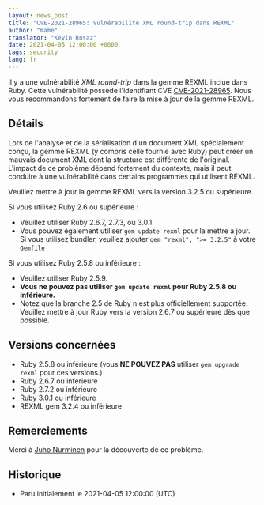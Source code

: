 ```yaml
---
layout: news_post
title: "CVE-2021-28965: Vulnérabilité XML round-trip dans REXML"
author: "mame"
translator: "Kevin Rosaz"
date: 2021-04-05 12:00:00 +0000
tags: security
lang: fr
---
```


Il y a une vulnérabilité _XML round-trip_ dans la gemme REXML inclue dans Ruby. Cette vulnérabilité possède l'identifiant CVE [CVE-2021-28965](https://cve.mitre.org/cgi-bin/cvename.cgi?name=CVE-2021-28965). Nous vous recommandons fortement de faire la mise à jour de la gemme REXML.

## Détails

Lors de l'analyse et de la sérialisation d'un document XML spécialement conçu, la gemme REXML (y compris celle fournie avec Ruby) peut créer un mauvais document XML dont la structure est différente de l'original. L'impact de ce problème dépend fortement du contexte, mais il peut conduire à une vulnérabilité dans certains programmes qui utilisent REXML.

Veuillez mettre à jour la gemme REXML vers la version 3.2.5 ou supérieure.

Si vous utilisez Ruby 2.6 ou supérieure :

- Veuillez utiliser Ruby 2.6.7, 2.7.3, ou 3.0.1.
- Vous pouvez également utiliser `gem update rexml` pour la mettre à jour. Si vous utilisez bundler, veuillez ajouter `gem "rexml", ">= 3.2.5"` à votre `Gemfile`

Si vous utilisez Ruby 2.5.8 ou inférieure :

- Veuillez utiliser Ruby 2.5.9.
- <strong>Vous ne pouvez pas utiliser `gem update rexml` pour Ruby 2.5.8 ou inférieure.</strong>
- Notez que la branche 2.5 de Ruby n'est plus officiellement supportée. Veuillez mettre à jour Ruby vers la version 2.6.7 ou supérieure dès que possible.

## Versions concernées

- Ruby 2.5.8 ou inférieure (vous <strong>NE POUVEZ PAS</strong> utiliser `gem upgrade rexml` pour ces versions.)
- Ruby 2.6.7 ou inférieure
- Ruby 2.7.2 ou inférieure
- Ruby 3.0.1 ou inférieure
- REXML gem 3.2.4 ou inférieure

## Remerciements

Merci à [Juho Nurminen](https://hackerone.com/jupenur) pour la découverte de ce problème.

## Historique

- Paru initialement le 2021-04-05 12:00:00 (UTC)
